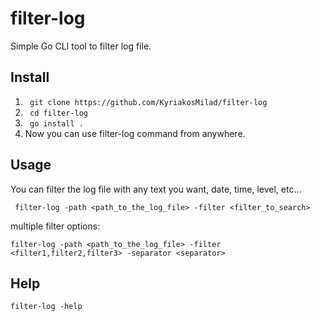 # filter-log

Simple Go CLI tool to filter log file.

## Install

1. ```  git clone https://github.com/KyriakosMilad/filter-log ```
2. ```  cd filter-log ```
3. ```  go install . ```
4. Now you can use filter-log command from anywhere.

## Usage

You can filter the log file with any text you want, date, time, level, etc...

     filter-log -path <path_to_the_log_file> -filter <filter_to_search>

multiple filter options:

    filter-log -path <path_to_the_log_file> -filter <filter1,filter2,filter3> -separator <separator>

## Help

    filter-log -help